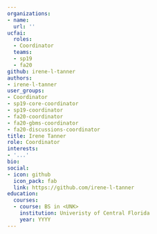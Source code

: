 ```yaml
---
organizations:
- name:
  url: ''
ucfai:
  roles:
  - Coordinator
  teams:
  - sp19
  - fa20
github: irene-l-tanner
authors:
- irene-l-tanner
user_groups:
- Coordinator
- sp19-core-coordinator
- sp19-coordinator
- fa20-coordinator
- fa20-gbms-coordinator
- fa20-discussions-coordinator
title: Irene Tanner
role: Coordinator
interests:
- '...'
bio:
social:
- icon: github
  icon_pack: fab
  link: https://github.com/irene-l-tanner
education:
  courses:
  - course: BS in <UNK>
    institution: Univeristy of Central Florida
    year: YYYY
---
```

